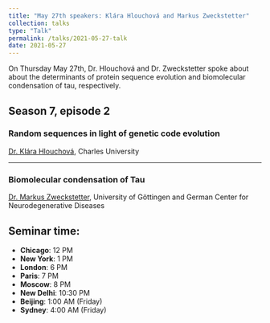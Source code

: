 ```yaml
---
title: "May 27th speakers: Klára Hlouchová and Markus Zweckstetter"
collection: talks
type: "Talk"
permalink: /talks/2021-05-27-talk
date: 2021-05-27
---
```


On Thursday May 27th, Dr. Hlouchová and Dr. Zweckstetter spoke about about the determinants of protein sequence evolution and biomolecular condensation of tau, respectively.


## Season 7, episode 2

### Random sequences in light of genetic code evolution
[Dr. Klára Hlouchová](http://khlab.org/), Charles University

---

### Biomolecular condensation of Tau
[Dr. Markus Zweckstetter](https://www.mpibpc.mpg.de/zweckstetter), University of Göttingen and German Center for Neurodegenerative Diseases

## Seminar time:
* **Chicago**: 12 PM
* **New York**: 1 PM
* **London**: 6 PM
* **Paris**: 7 PM
* **Moscow**: 8 PM
* **New Delhi**: 10:30 PM
* **Beijing**: 1:00 AM (Friday)
* **Sydney**: 4:00 AM (Friday)





